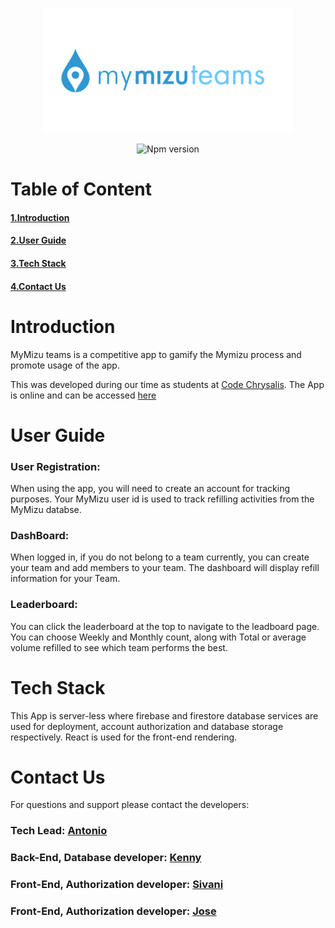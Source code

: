 
<p align="center"><img width="400" src="https://raw.githubusercontent.com/dius00/mymizu_teams/main/src/API_logo.png" alt="App logo"></p>

<p align="center">
<img  src="https://img.shields.io/npm/v/npm" alt="Npm version">
</p>
<h1>Table of Content</h1>
<h4><a href="#intro"> 1.Introduction </a></h4>
<h4><a href="#user_guide"> 2.User Guide </a></h4>
<h4><a href="#tech_stack"> 3.Tech Stack </a></h4>
<h4><a href="#contacts">4.Contact Us </a></h4>
<h1 id="intro">Introduction</h1>
MyMizu teams is a competitive app to gamify the Mymizu process and promote usage of the app.

This was developed during our time as students at <a href="https://github.com/codechrysalis">Code Chrysalis</a>.
The App is online and can be accessed <a href="https://mymizuteams.web.app/">here</a>
<h1 id="user_guide">User Guide</h1>
<h3>User Registration:</h3>
When using the app, you will need to create an account for tracking purposes. Your MyMizu user id is used to track refilling activities from the MyMizu databse.

<h3>DashBoard:</h3>
When logged in, if you do not belong to a team currently, you can create your team and add members to your team. The dashboard will display refill information for your Team.

<h3>Leaderboard:</h3>
You can click the leaderboard at the top to navigate to the leadboard page. You can choose Weekly and Monthly count, along with Total or average volume refilled to see which team performs the best.

<h1 id="tech_stack">Tech Stack</h1>
This App is server-less where firebase and firestore database services are used for deployment, account authorization and database storage respectively. React is used for the front-end rendering.

<h1 id="contacts">Contact Us</h1>
For questions and support please contact the developers:
<h3> Tech Lead:
<a href="https://github.com/dius00">Antonio</a>
</h3>
<h3> Back-End, Database developer:
<a href="https://github.com/kenny01123">Kenny</a>
</h3>
<h3> Front-End, Authorization developer:
<a href="https://github.com/heysivani">Sivani</a>
</h3>
<h3> Front-End, Authorization developer:
<a href="https://github.com/dhequex">Jose</a>
</h3>

